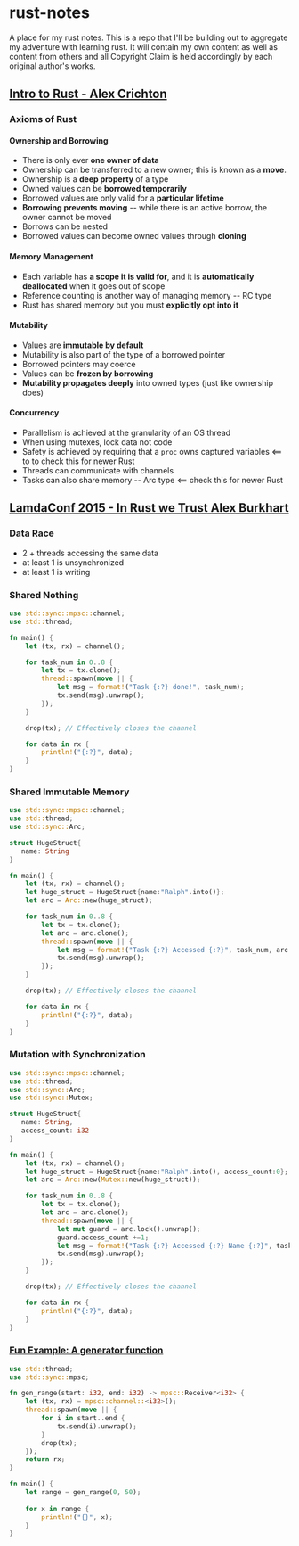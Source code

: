 # rust-notes
A place for my rust notes. This is a repo that I'll be building out to aggregate my adventure with learning rust.  It will contain my own content as well as content from others and all Copyright Claim is held accordingly by each original author's works.

## [Intro to Rust - Alex Crichton](https://www.youtube.com/watch?v=agzf6ftEsLU)

### Axioms of Rust

#### Ownership and Borrowing
- There is only ever **one owner of data**
- Ownership can be transferred to a new owner; this is known as a **move**.
- Ownership is a **deep property** of a type
- Owned values can be **borrowed temporarily**
- Borrowed values are only valid for a **particular lifetime**
- **Borrowing prevents moving** -- while there is an active borrow, the owner cannot be moved
- Borrows can be nested
- Borrowed values can become owned values through **cloning**

#### Memory Management
- Each variable has **a scope it is valid for**, and it is **automatically deallocated** when it goes out of scope
- Reference counting is another way of managing memory -- RC type
- Rust has shared memory but you must **explicitly opt into it**

#### Mutability
- Values are **immutable by default**
- Mutability is also part of the type of a borrowed pointer
- Borrowed pointers may coerce
- Values can be **frozen by borrowing**
- **Mutability propagates deeply** into owned types (just like ownership does)

#### Concurrency
- Parallelism is achieved at the granularity of an OS thread
- When using mutexes, lock data not code
- Safety is achieved by requiring that a `proc` owns captured variables  <== to to check this for newer Rust
- Threads can communicate with channels
- Tasks can also share memory -- Arc type <== check this for newer Rust


## [LamdaConf 2015 - In Rust we Trust Alex Burkhart](https://www.youtube.com/watch?v=-dxqbhLIgdM)

### Data Race
- 2 + threads accessing the same data
- at least 1 is unsynchronized
- at least 1 is writing

### Shared Nothing

```Rust
use std::sync::mpsc::channel;
use std::thread;

fn main() {
    let (tx, rx) = channel();

    for task_num in 0..8 {
        let tx = tx.clone();
        thread::spawn(move || {
            let msg = format!("Task {:?} done!", task_num);
            tx.send(msg).unwrap();
        });
    }

    drop(tx); // Effectively closes the channel

    for data in rx {
        println!("{:?}", data);
    }
}
```

### Shared Immutable Memory

```Rust
use std::sync::mpsc::channel;
use std::thread;
use std::sync::Arc;

struct HugeStruct{
   name: String
}

fn main() {
    let (tx, rx) = channel();
    let huge_struct = HugeStruct{name:"Ralph".into()};
    let arc = Arc::new(huge_struct);

    for task_num in 0..8 {
        let tx = tx.clone();
        let arc = arc.clone();
        thread::spawn(move || {
            let msg = format!("Task {:?} Accessed {:?}", task_num, arc.name);
            tx.send(msg).unwrap();
        });
    }

    drop(tx); // Effectively closes the channel

    for data in rx {
        println!("{:?}", data);
    }
}
```

### Mutation with Synchronization
```Rust
use std::sync::mpsc::channel;
use std::thread;
use std::sync::Arc;
use std::sync::Mutex;

struct HugeStruct{
   name: String,
   access_count: i32
}

fn main() {
    let (tx, rx) = channel();
    let huge_struct = HugeStruct{name:"Ralph".into(), access_count:0};
    let arc = Arc::new(Mutex::new(huge_struct));

    for task_num in 0..8 {
        let tx = tx.clone();
        let arc = arc.clone();
        thread::spawn(move || {
            let mut guard = arc.lock().unwrap();
            guard.access_count +=1;
            let msg = format!("Task {:?} Accessed {:?} Name {:?}", task_num, guard.access_count, guard.name);
            tx.send(msg).unwrap();
        });
    }

    drop(tx); // Effectively closes the channel

    for data in rx {
        println!("{:?}", data);
    }
}
```

### [Fun Example: A generator function](http://stackoverflow.com/a/31392115/71079)
```Rust
use std::thread;
use std::sync::mpsc;

fn gen_range(start: i32, end: i32) -> mpsc::Receiver<i32> {
    let (tx, rx) = mpsc::channel::<i32>();
    thread::spawn(move || {
        for i in start..end {
            tx.send(i).unwrap();
        }
        drop(tx);
    });
    return rx;
}

fn main() {
    let range = gen_range(0, 50);
    
    for x in range {
        println!("{}", x);
    }
}
```
